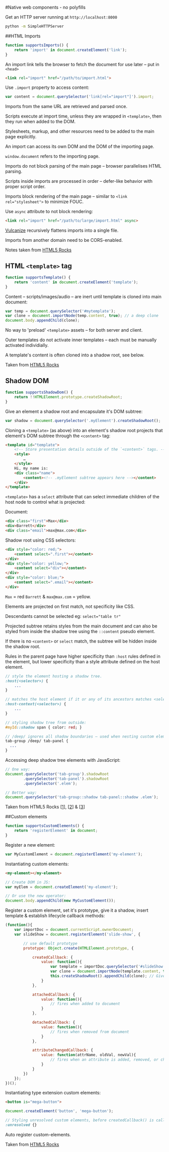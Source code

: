 #Native web components - no polyfills

Get an HTTP server running at `http://localhost:8000`
```sh
python -m SimpleHTTPServer
```


##HTML Imports
```javascript
function supportsImports() {
	return 'import' in document.createElement('link');
}
```

An import link tells the browser to fetch the document for use later – put in `<head>`
```html
<link rel="import" href="/path/to/import.html">
```

Use `.import` property to access content:
```javascript
var content = document.querySelector('link[rel="import"]').import;
```

Imports from the same URL are retrieved and parsed once.

Scripts execute at import time, unless they are wrapped in `<template>`, then they run when added to the DOM.

Stylesheets, markup, and other resources need to be added to the main page explicitly. 

An import can access its own DOM and the DOM of the importing page.

`window.document` refers to the importing page.

Imports do not block parsing of the main page – browser parallelises HTML parsing.

Scripts inside imports are processed in order – defer-like behavior with proper script order.

Imports block rendering of the main page – similar to `<link rel="stylesheet">` to minimize FOUC.

Use `async` attribute to not block rendering:
```html
<link rel="import" href="/path/to/large/import.html" async>
```

[Vulcanize](https://github.com/Polymer/vulcanize) recursively flattens imports into a single file.

Imports from another domain need to be CORS-enabled.

Notes taken from [HTML5 Rocks](http://www.html5rocks.com/en/tutorials/webcomponents/imports/)







## HTML `<template>` tag
```javascript
function supportsTemplate() {
	return 'content' in document.createElement('template');
}
```

Content – scripts/images/audio – are inert until template is cloned into main document:
```javascript
var temp = document.querySelector('#mytemplate');
var clone = document.importNode(temp.content, true); // a deep clone
document.body.appendChild(clone);
```

No way to 'preload' `<template>` assets – for both server and client.

Outer templates do not activate inner templates – each must be manually activated individially.

A template's content is often cloned into a shadow root, see below.

Taken from [HTML5 Rocks](http://www.html5rocks.com/en/tutorials/webcomponents/template/)







## Shadow DOM
```javascript
function supportsShadowDom() {
	return !!HTMLElement.prototype.createShadowRoot;
}
```

Give an element a shadow root and encapsulate it's DOM subtree:
```javascript
var shadow = document.querySelector('.myElement').createShadowRoot();
```

Cloning a `<template>` (as above) into an element's shadow root projects that element's DOM subtree through the `<content>` tag:

```html
<template id="template">
	<!-- Store presentation details outside of the `<content>` tags. -->
	<style>
		…
	</style>
	Hi, my name is: 
	<div class="name">
		<content><!-- .myElement subtree appears here --></content>
	</div>
</template>
```

`<template>` has a `select` attribute that can select immediate children of the host node to control what is projected:

Document:
```html
<div class="first">Max</div>
<div>Barrett</div>
<div class="email">max@max.com</div>
```

Shadow root using CSS selectors:
```html
<div style="color: red;">
	<content select=".first"></content>
</div>
<div style="color: yellow;">
	<content select="div"></content>
</div>
<div style="color: blue;">
	<content select=".email"></content>
</div>
```

`Max` = red `Barrett` & `max@max.com` = yellow.

Elements are projected on first match, not specificity like CSS.

Descendants cannot be selected eg: `select="table tr"`

Projected subtree retains styles from the main document and can also be styled from inside the shadow tree using the `::content` pseudo element.

If there is no `<content>` or `select` match, the subtree will be hidden inside the shadow root.

Rules in the parent page have higher specificity than `:host` rules defined in the element, but lower specificity than a style attribute defined on the host element.

```sass
// style the element hosting a shadow tree.
:host(<selector>) {
	... 
}

// matches the host element if it or any of its ancestors matches <selector>
:host-context(<selector>) {
	...
}

// styling shadow tree from outside:
#myId::shadow span { color: red; }

// /deep/ ignores all shadow boundaries – used when nesting custom elements:
tab-group /deep/ tab-panel {
  ...
}
```

Accessing deep shadow tree elements with JavaScript:
```javascript
// One way:
document.querySelector('tab-group').shadowRoot
        .querySelector('tab-panel').shadowRoot
        .querySelector('.elem');

// Better way:
document.querySelector('tab-group::shadow tab-panel::shadow .elem');
```


Taken from HTML5 Rocks [[1](http://www.html5rocks.com/en/tutorials/webcomponents/shadowdom/)], [[2](http://www.html5rocks.com/en/tutorials/webcomponents/shadowdom-201/)] & [[3](http://www.html5rocks.com/en/tutorials/webcomponents/shadowdom-301/)]









##Custom elements
```javascript
function supportsCustomElements() {
	return 'registerElement' in document;
}
```

Register a new element:
```javascript
var MyCustomElement = document.registerElement('my-element');
```

Instantiating custom elements:
```html
<my-element></my-element>
```

```javascript
// Create DOM in JS:
var myElem = document.createElement('my-element');

// Or use the new operator:
document.body.appendChild(new MyCustomElement());
```

Register a custom element, set it's prototype, give it a shadow, insert template & establish lifecycle callback methods:
```javascript
(function(){
	var importDoc = document.currentScript.ownerDocument;
	var slideShow = document.registerElement('slide-show', {

		// use default prototype
		prototype: Object.create(HTMLElement.prototype, {

			createdCallback: {
				value: function(){
					var template = importDoc.querySelector('#slideShow'); // grab <template> above
					var clone = document.importNode(template.content, true); // clone it
					this.createShadowRoot().appendChild(clone); // Give <slide-show> a shadow root & insert <template>
				}
			},

			attachedCallback: {
				value: function(){
					// fires when added to document
				}
			},

			detachedCallback: {
				value: function(){
					// fires when removed from document
				}
			},

			attributeChangedCallback: {
				value: function(attrName, oldVal, newVal){
					// fires when an attribute is added, removed, or changed.
				}
			}
		})
	});
})();
```


Instantiating type extension custom elements:
```html
<button is="mega-button">
```

```javascript
document.createElement('button', 'mega-button');
```



```sass
// Styling unresolved custom elements, before createdCallback() is called:
:unresolved {}
```


Auto register custom-elements.


Taken from [HTML5 Rocks](http://www.html5rocks.com/en/tutorials/webcomponents/customelements/)

